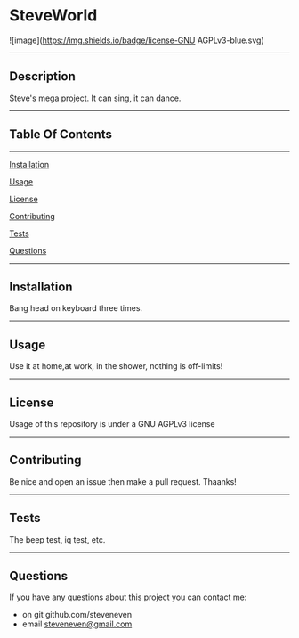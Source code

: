 # SteveWorld
  ![image](https://img.shields.io/badge/license-GNU AGPLv3-blue.svg)

  ---

  ## Description

  Steve's mega project. It can sing, it can dance.

  ---

  ## Table Of Contents

  ---

  [Installation](#installation)

  [Usage](#usage)

  [License](#license)

  [Contributing](#contributing)

  [Tests](#tests)

  [Questions](#questions)

  ---

  ## Installation

  Bang head on keyboard three times.

  ---

  ## Usage

  Use it at home,at work, in the shower, nothing is off-limits!

  ---

  ## License

  Usage of this repository is under a GNU AGPLv3 license

  ---

  ## Contributing

  Be nice and open an issue then make a pull request. Thaanks!

  ---

  ## Tests

  The beep test, iq test, etc.

  ---

  ## Questions

  If you have any questions about this project you can contact me:
  - on git github.com/steveneven
  - email steveneven@gmail.com


  